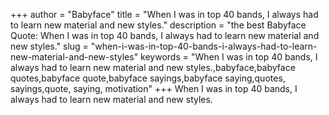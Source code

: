 +++
author = "Babyface"
title = "When I was in top 40 bands, I always had to learn new material and new styles."
description = "the best Babyface Quote: When I was in top 40 bands, I always had to learn new material and new styles."
slug = "when-i-was-in-top-40-bands-i-always-had-to-learn-new-material-and-new-styles"
keywords = "When I was in top 40 bands, I always had to learn new material and new styles.,babyface,babyface quotes,babyface quote,babyface sayings,babyface saying,quotes, sayings,quote, saying, motivation"
+++
When I was in top 40 bands, I always had to learn new material and new styles.
